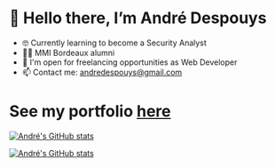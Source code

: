 # 👋 Hello there, I’m André Despouys

- 🤓 Currently learning to become a Security Analyst
- 👨‍🎓 MMI Bordeaux alumni
- 🌱 I'm open for freelancing opportunities as Web Developer
- 📫 Contact me: andredespouys@gmail.com

# See my portfolio [here](https://despouysandre.com)

[![André's GitHub stats](https://github-readme-stats-gamma-six-73.vercel.app/api/top-langs/?username=andredespouys)](https://github.com/anuraghazra/github-readme-stats)

[![André's GitHub stats](https://github-readme-stats-gamma-six-73.vercel.app/api?username=andredespouys&show_icons=true&theme=transparent&hide=stars,contribution&include_all_commits=true&rank_icon=github)](https://github.com/anuraghazra/github-readme-stats)


<!---
andredespouys/andredespouys is a ✨ special ✨ repository because its `README.md` (this file) appears on your GitHub profile.
You can click the Preview link to take a look at your changes.
--->
